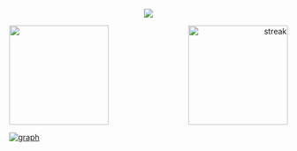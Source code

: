 <p align="center">
  <a href="https://github.com/DenverCoder1/readme-typing-svg"><img src="https://readme-typing-svg.herokuapp.com/?lines=from%20github%20import%20Raja58%20;Experienced%20UI%2FUX%20Designer;10%2B%20years%20of%20coding%20experience;Always%20learning%20new%20things&font=Fira%20Code&center=true&width=440&height=45&color=f75c7e&vCenter=true&size=22"></a>
</p>

<a href="https://github.com/Raja58">
  <img height="180em" align = "left" src="https://github-readme-stats.vercel.app/api/top-langs/?username=Raja58&theme=dark&layout=compact" />
</a>
<p align="right">
  <a href="https://github.com/Raja58">
    <img height="180em" title="get streak" alt="streak" src="https://github-readme-streak-stats.herokuapp.com/?user=Raja58&theme=monokai-metallian&hide_border=true"/>
  </a>
</p>

<a href="https://github.com/Raja58"><img alt="graph" src="https://denvercoder1-activity-graph.herokuapp.com/graph/?username=Raja58&bg_color=1F222E&color=F8D866&line=F85D7F&point=FFFFFF&hide_border=true" /></a>
